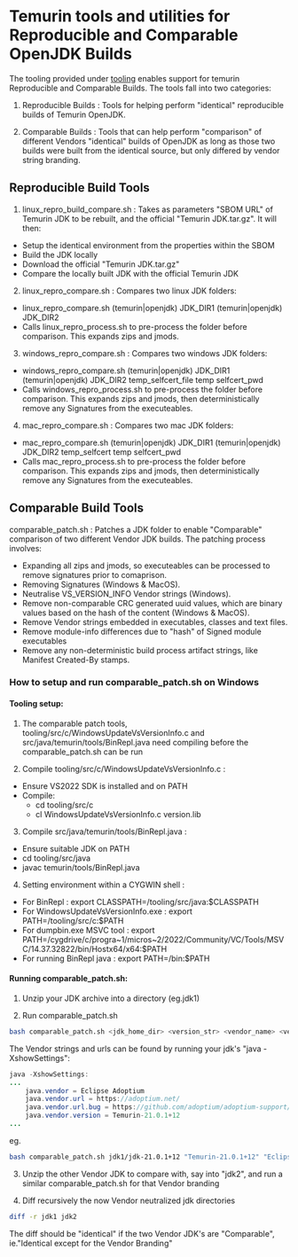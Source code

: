 <!-- textlint-disable terminology -->

# Temurin tools and utilities for Reproducible and Comparable OpenJDK Builds

The tooling provided under [tooling](https://github.com/adoptium/temurin-build/tree/master/tooling) enables
support for temurin Reproducible and Comparable Builds. The tools fall into two categories:

1. Reproducible Builds : Tools for helping perform "identical" reproducible builds of Temurin OpenJDK.

2. Comparable Builds : Tools that can help perform "comparison" of different Vendors "identical" builds of OpenJDK
as long as those two builds were built from the identical source, but only differed by vendor string branding.

## Reproducible Build Tools

1. linux_repro_build_compare.sh : Takes as parameters "SBOM URL" of Temurin JDK to be rebuilt, and the official "Temurin JDK.tar.gz".
It will then:

- Setup the identical environment from the properties within the SBOM
- Build the JDK locally
- Download the official "Temurin JDK.tar.gz"
- Compare the locally built JDK with the official Temurin JDK

2. linux_repro_compare.sh : Compares two linux JDK folders:

- linux_repro_compare.sh (temurin|openjdk) JDK_DIR1 (temurin|openjdk) JDK_DIR2
- Calls linux_repro_process.sh to pre-process the folder before comparison. This expands zips and jmods.

3. windows_repro_compare.sh : Compares two windows JDK folders:

- windows_repro_compare.sh (temurin|openjdk) JDK_DIR1 (temurin|openjdk) JDK_DIR2 temp_selfcert_file temp selfcert_pwd
- Calls windows_repro_process.sh to pre-process the folder before comparison. This expands zips and jmods, then deterministically
remove any Signatures from the executeables.

4. mac_repro_compare.sh : Compares two mac JDK folders:

- mac_repro_compare.sh (temurin|openjdk) JDK_DIR1 (temurin|openjdk) JDK_DIR2 temp_selfcert temp selfcert_pwd
- Calls mac_repro_process.sh to pre-process the folder before comparison. This expands zips and jmods, then deterministically
remove any Signatures from the executeables.

## Comparable Build Tools

comparable_patch.sh : Patches a JDK folder to enable "Comparable" comparison of two different Vendor JDK builds.
The patching process involves:

- Expanding all zips and jmods, so executeables can be processed to remove signatures prior to comaprison.
- Removing Signatures (Windows & MacOS).
- Neutralise VS_VERSION_INFO Vendor strings (Windows).
- Remove non-comparable CRC generated uuid values, which are binary values based on the hash of the content (Windows & MacOS).
- Remove Vendor strings embedded in executables, classes and text files.
- Remove module-info differences due to "hash" of Signed module executables
- Remove any non-deterministic build process artifact strings, like Manifest Created-By stamps.

### How to setup and run comparable_patch.sh on Windows

#### Tooling setup:

1. The comparable patch tools, tooling/src/c/WindowsUpdateVsVersionInfo.c and src/java/temurin/tools/BinRepl.java need compiling
before the comparable_patch.sh can be run

2. Compile tooling/src/c/WindowsUpdateVsVersionInfo.c :

- Ensure VS2022 SDK is installed and on PATH
- Compile:
  - cd tooling/src/c
  - cl WindowsUpdateVsVersionInfo.c version.lib

3. Compile src/java/temurin/tools/BinRepl.java :

- Ensure suitable JDK on PATH
- cd tooling/src/java
- javac temurin/tools/BinRepl.java

4. Setting environment within a CYGWIN shell :

- For BinRepl : export CLASSPATH=<temurin-build>/tooling/src/java:$CLASSPATH
- For WindowsUpdateVsVersionInfo.exe : export PATH=<temurin-build>/tooling/src/c:$PATH
- For dumpbin.exe MSVC tool : export PATH=/cygdrive/c/progra\~1/micros\~2/2022/Community/VC/Tools/MSVC/14.37.32822/bin/Hostx64/x64:$PATH
- For running BinRepl java : export PATH=<jdk>/bin:$PATH

#### Running comparable_patch.sh:

1. Unzip your JDK archive into a directory (eg.jdk1)

2. Run comparable_patch.sh

```bash
bash comparable_patch.sh <jdk_home_dir> <version_str> <vendor_name> <vendor_url> <vendor_bug_url> <vendor_vm_bug_url>
```

The Vendor strings and urls can be found by running your jdk's "java -XshowSettings":

```java
java -XshowSettings:
...
    java.vendor = Eclipse Adoptium
    java.vendor.url = https://adoptium.net/
    java.vendor.url.bug = https://github.com/adoptium/adoptium-support/issues
    java.vendor.version = Temurin-21.0.1+12
...
```

eg.

```bash
bash comparable_patch.sh jdk1/jdk-21.0.1+12 "Temurin-21.0.1+12" "Eclipse Adoptium" "https://adoptium.net/" "https://github.com/adoptium/adoptium-support/issues" "https://github.com/adoptium/adoptium-support/issues"
```

3. Unzip the other Vendor JDK to compare with, say into "jdk2", and run a similar comparable_patch.sh
for that Vendor branding

4. Diff recursively the now Vendor neutralized jdk directories

```bash
diff -r jdk1 jdk2
```

The diff should be "identical" if the two Vendor JDK's are "Comparable", ie."Identical except for the Vendor Branding"

